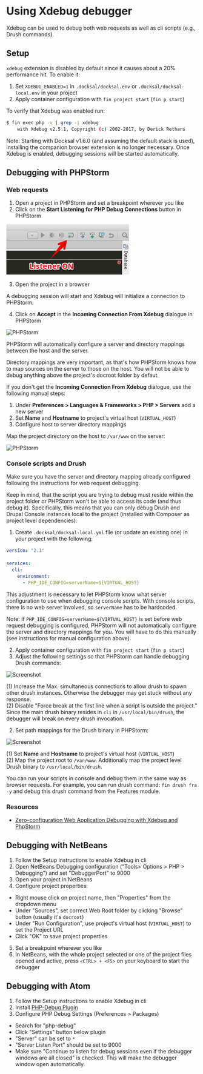 # Using Xdebug debugger

Xdebug can be used to debug both web requests as well as cli scripts (e.g., Drush commands).

## Setup

`xdebug` extension is disabled by default since it causes about a 20% performance hit. To enable it:

1) Set `XDEBUG_ENABLED=1` in `.docksal/docksal.env` or `.docksal/docksal-local.env` in your project
2) Apply container configuration with `fin project start` (`fin p start`)

To verify that Xdebug was enabled run:

```bash
$ fin exec php -v | grep -i xdebug
    with Xdebug v2.5.1, Copyright (c) 2002-2017, by Derick Rethans
```

Note: Starting with Docksal v1.6.0 (and assuming the default stack is used), installing the companion browser extension is no longer necessary. Once Xdebug is enabled, debugging sessions will be started automatically.

## Debugging with PHPStorm

### Web requests

1) Open a project in PHPStorm and set a breakpoint wherever you like  
2) Click on the **Start Listening for PHP Debug Connections** button in PHPStorm

![PHPStorm](../_img/xdebug-toggle-listener.png)

3) Open the project in a browser

A debugging session will start and Xdebug will initialize a connection to PHPStorm.

4) Click on **Accept** in the **Incoming Connection From Xdebug** dialogue in PHPStorm

![PHPStorm](../_img/xdebug-mapping.png)

PHPStorm will automatically configure a server and directory mappings between the host and the server.

Directory mappings are very important, as that's how PHPStorm knows how to map sources on the server to those on 
the host. You will not be able to debug anything above the project's docroot folder by defaut.

If you don't get the **Incoming Connection From Xdebug** dialogue, use the following manual steps:

1) Under **Preferences > Languages & Frameworks > PHP > Servers** add a new server  
2) Set **Name** and **Hostname** to project's virtual host (`VIRTUAL_HOST`)  
3) Configure host to server directory mappings

Map the project directory on the host to `/var/www` on the server:

![PHPStorm](../_img/xdebug-mapping-manual.png)

### Console scripts and Drush

Make sure you have the server and directory mapping already configured following the instructions for web request debugging.

Keep in mind, that the script you are trying to debug must reside within the project folder or PHPStorm won't be 
able to access its code (and thus debug it). Specifically, this means that you can only debug Drush and Drupal
Console instances local to the project (installed with Composer as project level dependencies).

1) Create `.docksal/docksal-local.yml` file (or update an existing one) in your project with the following:

```yaml
version: "2.1"

services:
  cli:
    environment:
      - PHP_IDE_CONFIG=serverName=${VIRTUAL_HOST}
```

This adjustment is necessary to let PHPStorm know what server configuration to use when debugging console scripts. With console scripts, there is no web server involved, so `serverName` has to be hardcoded.

Note: If `PHP_IDE_CONFIG=serverName=${VIRTUAL_HOST}` is set before web request debugging is configured, PHPStorm will not automatically configure the server and directory mappings for you. You will have to do this manually (see instructions for manual configuration above).

2) Apply container configuration with `fin project start` (`fin p start`)  
3) Adjust the following settings so that PHPStorm can handle debugging Drush commands:

![Screenshot](../_img/xdebug-phpstorm-drush.png)

(1) Increase the Max. simultaneous connections to allow drush to spawn other drush instances. Otherwise the debugger may get stuck without any response.  
(2) Disable "Force break at the first line when a script is outside the project." Since the main drush binary resides in `cli` in `/usr/local/bin/drush`, the debugger will break on every drush invocation.

2) Set path mappings for the Drush binary in PHPStorm:

![Screenshot](../_img/xdebug-mapping.png)

(1) Set **Name** and **Hostname** to project's virtual host (`VIRTUAL_HOST`)  
(2) Map the project root to `/var/www`. Additionally map the project level Drush binary to `/usr/local/bin/drush`.

You can run your scripts in console and debug them in the same way as browser requests. For example, you can run drush command: `fin drush fra -y` and debug this drush command from the Features module.

### Resources

- [Zero-configuration Web Application Debugging with Xdebug and PhpStorm](https://confluence.jetbrains.com/display/PhpStorm/Zero-configuration+Web+Application+Debugging+with+Xdebug+and+PhpStorm)


## Debugging with NetBeans

1) Follow the Setup instructions to enable Xdebug in cli  
2) Open NetBeans Debugging configuration ("Tools> Options > PHP > Debugging") and set "DebuggerPort" to 9000  
3) Open your project in NetBeans  
4) Configure project properties:  

- Right mouse click on project name, then "Properties" from the dropdown menu
- Under "Sources", set correct Web Root folder by clicking "Browse" button (usually it's `docroot`)
- Under "Run Configuration", use project's virtual host (`VIRTUAL_HOST`) to set the Project URL
- Click "OK" to save project properties

5) Set a breakpoint wherever you like  
6) In NetBeans, with the whole project selected or one of the project files opened and active, press `<CTRL> + <F5>` on your keyboard to start the debugger

## Debugging with Atom

1) Follow the Setup instructions to enable Xdebug in cli  
2) Install [PHP-Debug Plugin](https://atom.io/packages/php-debug)  
3) Configure PHP Debug Settings (Preferences > Packages)

- Search for "php-debug"
- Click "Settings" button below plugin
- "Server" can be set to `*`
- "Server Listen Port" should be set to 9000
- Make sure "Continue to listen for debug sessions even if the debugger windows are all closed" is checked. This will make the debugger window open automatically.

